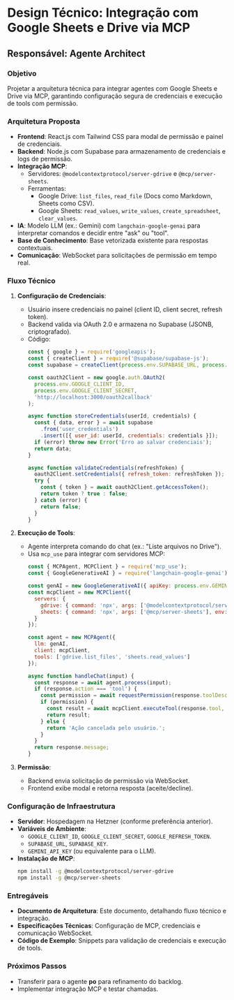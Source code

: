 # Design Técnico: Integração com Google Sheets e Drive via MCP

## Responsável: Agente Architect

### Objetivo
Projetar a arquitetura técnica para integrar agentes com Google Sheets e Drive via MCP, garantindo configuração segura de credenciais e execução de tools com permissão.

### Arquitetura Proposta
- **Frontend**: React.js com Tailwind CSS para modal de permissão e painel de credenciais.
- **Backend**: Node.js com Supabase para armazenamento de credenciais e logs de permissão.
- **Integração MCP**:
  - Servidores: `@modelcontextprotocol/server-gdrive` e `@mcp/server-sheets`.
  - Ferramentas:
    - Google Drive: `list_files`, `read_file` (Docs como Markdown, Sheets como CSV).
    - Google Sheets: `read_values`, `write_values`, `create_spreadsheet`, `clear_values`.
- **IA**: Modelo LLM (ex.: Gemini) com `langchain-google-genai` para interpretar comandos e decidir entre "ask" ou "tool".
- **Base de Conhecimento**: Base vetorizada existente para respostas contextuais.
- **Comunicação**: WebSocket para solicitações de permissão em tempo real.

### Fluxo Técnico
1. **Configuração de Credenciais**:
   - Usuário insere credenciais no painel (client ID, client secret, refresh token).
   - Backend valida via OAuth 2.0 e armazena no Supabase (JSONB, criptografado).
   - Código:
     ```javascript
     const { google } = require('googleapis');
     const { createClient } = require('@supabase/supabase-js');
     const supabase = createClient(process.env.SUPABASE_URL, process.env.SUPABASE_KEY);

     const oauth2Client = new google.auth.OAuth2(
       process.env.GOOGLE_CLIENT_ID,
       process.env.GOOGLE_CLIENT_SECRET,
       'http://localhost:3000/oauth2callback'
     );

     async function storeCredentials(userId, credentials) {
       const { data, error } = await supabase
         .from('user_credentials')
         .insert([{ user_id: userId, credentials: credentials }]);
       if (error) throw new Error('Erro ao salvar credenciais');
       return data;
     }

     async function validateCredentials(refreshToken) {
       oauth2Client.setCredentials({ refresh_token: refreshToken });
       try {
         const { token } = await oauth2Client.getAccessToken();
         return token ? true : false;
       } catch (error) {
         return false;
       }
     }
     ```

2. **Execução de Tools**:
   - Agente interpreta comando do chat (ex.: "Liste arquivos no Drive").
   - Usa `mcp_use` para integrar com servidores MCP:
     ```javascript
     const { MCPAgent, MCPClient } = require('mcp_use');
     const { GoogleGenerativeAI } = require('langchain-google-genai');

     const genAI = new GoogleGenerativeAI({ apiKey: process.env.GEMINI_API_KEY });
     const mcpClient = new MCPClient({
       servers: {
         gdrive: { command: 'npx', args: ['@modelcontextprotocol/server-gdrive'], env: { GDRIVE_CREDENTIALS_PATH: '/path/to/credentials.json' } },
         sheets: { command: 'npx', args: ['@mcp/server-sheets'], env: { ACCESS_TOKEN: process.env.ACCESS_TOKEN } }
       }
     });

     const agent = new MCPAgent({
       llm: genAI,
       client: mcpClient,
       tools: ['gdrive.list_files', 'sheets.read_values']
     });

     async function handleChat(input) {
       const response = await agent.process(input);
       if (response.action === 'tool') {
         const permission = await requestPermission(response.toolDescription);
         if (permission) {
           const result = await mcpClient.executeTool(response.tool, response.params);
           return result;
         } else {
           return 'Ação cancelada pelo usuário.';
         }
       }
       return response.message;
     }
     ```

3. **Permissão**:
   - Backend envia solicitação de permissão via WebSocket.
   - Frontend exibe modal e retorna resposta (aceite/decline).

### Configuração de Infraestrutura
- **Servidor**: Hospedagem na Hetzner (conforme preferência anterior).
- **Variáveis de Ambiente**:
  - `GOOGLE_CLIENT_ID`, `GOOGLE_CLIENT_SECRET`, `GOOGLE_REFRESH_TOKEN`.
  - `SUPABASE_URL`, `SUPABASE_KEY`.
  - `GEMINI_API_KEY` (ou equivalente para o LLM).
- **Instalação de MCP**:
  ```bash
  npm install -g @modelcontextprotocol/server-gdrive
  npm install -g @mcp/server-sheets
  ```

### Entregáveis
- **Documento de Arquitetura**: Este documento, detalhando fluxo técnico e integração.
- **Especificações Técnicas**: Configuração de MCP, credenciais e comunicação WebSocket.
- **Código de Exemplo**: Snippets para validação de credenciais e execução de tools.

### Próximos Passos
- Transferir para o agente **po** para refinamento do backlog.
- Implementar integração MCP e testar chamadas.